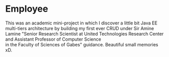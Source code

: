 # Employee
This was an academic mini-project in which I discover a little bit Java EE multi-tiers architecture by building my first ever CRUD under Sir
Amine Lamine "Senior Research Scientist at United Technologies Research Center and Assistant Professor of Computer Science  
in the Faculty of Sciences of Gabes" guidance.
Beautiful small memories xD.
